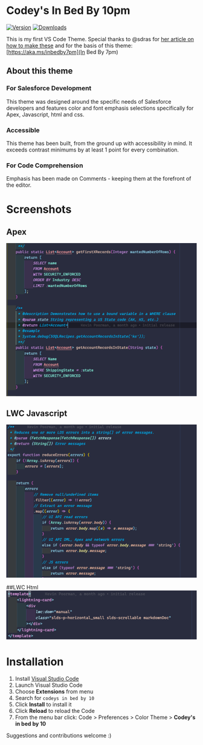 # Codey's In Bed By 10pm

[![Version](https://vsmarketplacebadge.apphb.com/version/sdras.inbedby7pm.svg)](https://aka.ms/inbedby7pm)
[![Downloads](https://img.shields.io/vscode-marketplace/r/sdras.inbedby7pm.svg)](https://aka.ms/inbedby7pm)

This is my first VS Code Theme. Special thanks to @sdras for [her article on how to make these](https://css-tricks.com/creating-a-vs-code-theme/) and for the basis of this theme: [https://aka.ms/inbedby7pm](In Bed By 7pm)

## About this theme

### For Salesforce Development

This theme was designed around the specific needs of Salesforce developers and features color and font emphasis selections specifically for Apex, Javascript, html and css.

### Accessible

This theme has been built, from the ground up with accessibility in mind. It exceeds contrast minimums by at least 1 point for every combination.

### For Code Comprehension

Emphasis has been made on Comments - keeping them at the forefront of the editor.

# Screenshots

## Apex

![Apex](apex.png)

## LWC Javascript

![LWC Javascript](lwc-js.png)

##LWC Html
![LWC Html](lwc-html.png)

# Installation

1.  Install [Visual Studio Code](https://code.visualstudio.com/)
2.  Launch Visual Studio Code
3.  Choose **Extensions** from menu
4.  Search for `codeys in bed by 10`
5.  Click **Install** to install it
6.  Click **Reload** to reload the Code
7.  From the menu bar click: Code > Preferences > Color Theme > **Codey's in bed by 10**

Suggestions and contributions welcome :)
